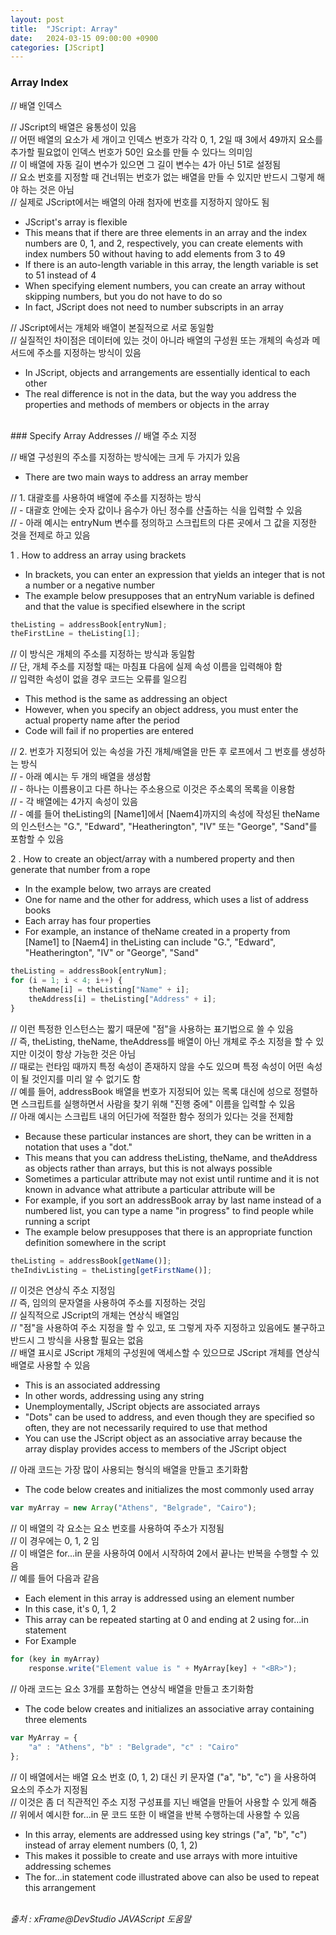 ```yaml
---
layout: post
title:  "JScript: Array"
date:   2024-03-15 09:00:00 +0900
categories: [JScript]
---
```


### Array Index   
// 배열 인덱스   
   
// JScript의 배열은 융통성이 있음   
// 어떤 배열의 요소가 세 개이고 인덱스 번호가 각각 0, 1, 2일 때 3에서 49까지 요소를 추가할 필요없이 인덱스 번호가 50인 요소를 만들 수 있다느 의미임   
// 이 배열에 자동 길이 변수가 있으면 그 길이 변수는 4가 아닌 51로 설정됨   
// 요소 번호를 지정할 때 건너뛰는 번호가 없는 배열을 만들 수 있지만 반드시 그렇게 해야 하는 것은 아님   
// 실제로 JScript에서는 배열의 아래 첨자에 번호를 지정하지 않아도 됨   
- JScript's array is flexible   
- This means that if there are three elements in an array and the index numbers are 0, 1, and 2, respectively, you can create elements with index numbers 50 without having to add elements from 3 to 49   
- If there is an auto-length variable in this array, the length variable is set to 51 instead of 4   
- When specifying element numbers, you can create an array without skipping numbers, but you do not have to do so   
- In fact, JScript does not need to number subscripts in an array   
   
// JScript에서는 개체와 배열이 본질적으로 서로 동일함   
// 실질적인 차이점은 데이터에 있는 것이 아니라 배열의 구성원 또는 개체의 속성과 메서드에 주소를 지정하는 방식이 있음   
- In JScript, objects and arrangements are essentially identical to each other   
- The real difference is not in the data, but the way you address the properties and methods of members or objects in the array   
   
<br />
### Specify Array Addresses   
// 배열 주소 지정   
   
// 배열 구성원의 주소를 지정하는 방식에는 크게 두 가지가 있음   
- There are two main ways to address an array member   
   
// 1. 대괄호를 사용하여 배열에 주소를 지정하는 방식   
// - 대괄호 안에는 숫자 값이나 음수가 아닌 정수를 산출하는 식을 입력할 수 있음   
// - 아래 예시는 entryNum 변수를 정의하고 스크립트의 다른 곳에서 그 값을 지정한 것을 전제로 하고 있음   
   
1 . How to address an array using brackets   
- In brackets, you can enter an expression that yields an integer that is not a number or a negative number   
- The example below presupposes that an entryNum variable is defined and that the value is specified elsewhere in the script   
   
```javascript
theListing = addressBook[entryNum];
theFirstLine = theListing[1];
```
   
// 이 방식은 개체의 주소를 지정하는 방식과 동일함   
// 단, 개체 주소를 지정할 때는 마침표 다음에 실제 속성 이름을 입력해야 함   
// 입력한 속성이 없을 경우 코드는 오류를 일으킴   
- This method is the same as addressing an object   
- However, when you specify an object address, you must enter the actual property name after the period   
- Code will fail if no properties are entered   
   
// 2. 번호가 지정되어 있는 속성을 가진 개체/배열을 만든 후 로프에서 그 번호를 생성하는 방식   
// - 아래 예시는 두 개의 배열을 생성함   
// - 하나는 이름용이고 다른 하나는 주소용으로 이것은 주소록의 목록을 이용함   
// - 각 배열에는 4가지 속성이 있음   
// - 예를 들어 theListing의 [Name1]에서 [Naem4]까지의 속성에 작성된 theName의 인스턴스는 "G.", "Edward", "Heatherington", "IV" 또는 "George", "Sand"를 포함할 수 있음   
   
2 . How to create an object/array with a numbered property and then generate that number from a rope   
- In the example below, two arrays are created   
- One for name and the other for address, which uses a list of address books   
- Each array has four properties   
- For example, an instance of theName created in a property from [Name1] to [Naem4] in theListing can include "G.", "Edward", "Heatherington", "IV" or "George", "Sand"   
   
```javascript
theListing = addressBook[entryNum];
for (i = 1; i < 4; i++) {
    theName[i] = theListing["Name" + i];
    theAddress[i] = theListing["Address" + i];
}
```
   
// 이런 특정한 인스턴스는 짧기 때문에 "점"을 사용하는 표기법으로 쓸 수 있음   
// 즉, theListing, theName, theAddress를 배열이 아닌 개체로 주소 지정을 할 수 있지만 이것이 항상 가능한 것은 아님   
// 때로는 런타임 때까지 특정 속성이 존재하지 않을 수도 있으며 특정 속성이 어떤 속성이 될 것인지를 미리 알 수 없기도 함   
// 예를 들어, addressBook 배열을 번호가 지정되어 있는 목록 대신에 성으로 정렬하면 스크립트를 실행하면서 사람을 찾기 위해 "진행 중에" 이름을 입력할 수 있음   
// 아래 예시는 스크립트 내의 어딘가에 적절한 함수 정의가 있다는 것을 전제함   
- Because these particular instances are short, they can be written in a notation that uses a "dot."   
- This means that you can address theListing, theName, and theAddress as objects rather than arrays, but this is not always possible   
- Sometimes a particular attribute may not exist until runtime and it is not known in advance what attribute a particular attribute will be   
- For example, if you sort an addressBook array by last name instead of a numbered list, you can type a name "in progress" to find people while running a script   
- The example below presupposes that there is an appropriate function definition somewhere in the script   
   
```javascript
theListing = addressBook[getName()];
theIndivListing = theListing[getFirstName()];
```
   
// 이것은 연상식 주소 지정임   
// 즉, 임의의 문자열을 사용하여 주소를 지정하는 것임   
// 실직적으로 JScript의 개체는 연상식 배열임   
// "점"을 사용하여 주소 지정을 할 수 있고, 또 그렇게 자주 지정하고 있음에도 불구하고 반드시 그 방식을 사용할 필요는 없음   
// 배열 표시로 JScript 개체의 구성원에 액세스할 수 있으므로 JScript 개체를 연상식 배열로 사용할 수 있음   
- This is an associated addressing   
- In other words, addressing using any string   
- Unemploymentally, JScript objects are associated arrays   
- "Dots" can be used to address, and even though they are specified so often, they are not necessarily required to use that method   
- You can use the JScript object as an associative array because the array display provides access to members of the JScript object   
   
// 아래 코드는 가장 많이 사용되는 형식의 배열을 만들고 초기화함   
- The code below creates and initializes the most commonly used array   
   
```javascript
var myArray = new Array("Athens", "Belgrade", "Cairo");
```
   
// 이 배열의 각 요소는 요소 번호를 사용하여 주소가 지정됨   
// 이 경우에는 0, 1, 2 임   
// 이 배열은 for...in 문을 사용하여 0에서 시작하여 2에서 끝나는 반복을 수행할 수 있음   
// 예를 들어 다음과 같음   
- Each element in this array is addressed using an element number   
- In this case, it's 0, 1, 2   
- This array can be repeated starting at 0 and ending at 2 using for...in statement   
- For Example   
   
```javascript
for (key in myArray)
    response.write("Element value is " + MyArray[key] + "<BR>");
```
   
// 아래 코드는 요소 3개를 포함하는 연상식 배열을 만들고 초기화함   
- The code below creates and initializes an associative array containing three elements   
   
```javascript
var MyArray = {
    "a" : "Athens", "b" : "Belgrade", "c" : "Cairo"
};
```
   
// 이 배열에서는 배열 요소 번호 (0, 1, 2) 대신 키 문자열 ("a", "b", "c") 을 사용하여 요소의 주소가 지정됨   
// 이것은 좀 더 직관적인 주소 지정 구성표를 지닌 배열을 만들어 사용할 수 있게 해줌   
// 위에서 예시한 for...in 문 코드 또한 이 배열을 반복 수행하는데 사용할 수 있음   
- In this array, elements are addressed using key strings ("a", "b", "c") instead of array element numbers (0, 1, 2)   
- This makes it possible to create and use arrays with more intuitive addressing schemes   
- The for...in statement code illustrated above can also be used to repeat this arrangement   
   
<br />
<cite>출처 : xFrame@DevStudio JAVAScript 도움말</cite>

